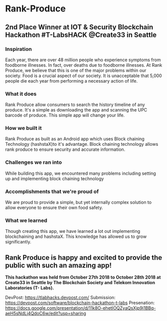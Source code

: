 # Rank-Produce
2nd Place Winner at IOT &amp; Security Blockchain Hackathon #T-LabsHACK @Create33 in Seattle
---
### Inspiration
Each year, there are over 48 million people who experience symptoms from foodborne illnesses. In fact, over deaths due to foodborne illnesses. At Rank Produce, we believe that this is one of the major problems within our society. Food is a crucial aspect of our society. It is unacceptable that 5,000 people die each year from performing a necessary action of life.

### What it does
Rank Produce allow consumers to search the history timeline of any produce. It's a simple as downloading the app and scanning the UPC barcode of produce. This simple app will change your life.

### How we built it
Rank Produce as built as an Android app which uses Block chaining Technology (hashstaX)to it's advantage. Block chaining technology allows rank produce to ensure security and accurate information.

### Challenges we ran into
While building this app, we encountered many problems including setting up and implementing block chaining technology

### Accomplishments that we're proud of
We are proud to provide a simple, but yet internally complex solution to allow everyone to ensure their own food safety.

### What we learned
Though creating this app, we have learned a lot out implementing blockchaining and hashstaX. This knowledge has allowed us to grow significantly.

Rank Produce is happy and excited to provide the public with such an amazing app!
---
**This hackathon was held from October 27th 2018 to October 28th 2018 at Create33 in Seattle by The Blockchain Society and Telekom Innovation Laboratories (T- Labs).**

DevPost:
<https://tlabhacks.devpost.com/>
Submission:
<https://devpost.com/software/blockchain-hackathon-t-labs>
Presenation:
<https://docs.google.com/presentation/d/11k8O-ehetIOQZyaQsXjp9j1BBq-aeH5sNdLj4QdoC6w/edit?usp=sharing>
